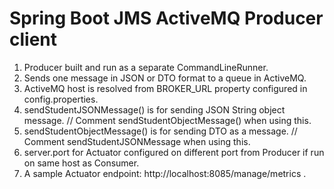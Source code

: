 # Spring Boot JMS ActiveMQ Producer client

1. Producer built and run as a separate CommandLineRunner.
2. Sends one message in JSON or DTO format to a queue in ActiveMQ.
3. ActiveMQ host is resolved from BROKER_URL property configured in config.properties.
4. sendStudentJSONMessage() is for sending JSON String object message. // Comment sendStudentObjectMessage() when using this. 
5. sendStudentObjectMessage() is for sending DTO as a message. // Comment sendStudentJSONMessage when using this.
6. server.port for Actuator configured on different port from Producer if run on same host as Consumer.
7. A sample Actuator endpoint: http://localhost:8085/manage/metrics .
